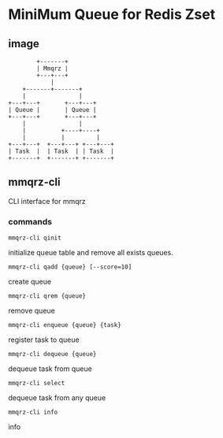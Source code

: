 MiniMum Queue for Redis Zset
============================

## image

```
        +-------+
        | Mmqrz |
        +---+---+
            |
    +-------+-------+
    |               |
+---+---+       +---+---+
| Queue |       | Queue |
+---+---+       +---+---+
    |               |
    |          +----+----+
    |          |         |
+---+---+  +---+---+ +---+---+
| Task  |  | Task  | | Task  |
+-------+  +-------+ +-------+
```


## mmqrz-cli

CLI interface for mmqrz

### commands

```
mmqrz-cli qinit
```

initialize queue table and remove all exists queues.


```
mmqrz-cli qadd {queue} [--score=10]
```

create queue


```
mmqrz-cli qrem {queue}
```

remove queue


```
mmqrz-cli enqueue {queue} {task}
```

register task to queue


```
mmqrz-cli dequeue {queue}
```

dequeue task from queue


```
mmqrz-cli select
```

dequeue task from any queue


```
mmqrz-cli info
```

info
